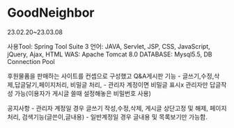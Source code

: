 # GoodNeighbor
23.02.20~23.03.08

사용Tool: Spring Tool Suite 3
언어: JAVA, Servlet, JSP, CSS, JavaScript, jQuery, Ajax, HTML
WAS: Apache Tomcat 8.0
DATABASE: Mysql5.5, DB Connection Pool

후원물품을 판매하는 사이트를 컨셉으로 구성했고
Q&A게시판 기능 - 글쓰기,수정,삭제,답글달기,페이지처리, 비밀글 처리,
              - 관리자 계정이면 비밀글 표시x 관리자만 답글작성 가능(이용자가 게시글 쓸때 설정해놓은 비밀번호 사용)

공지사항 - 관리자 계정일 경우 글쓰기 작성,수정,삭제, 게시글 상단고정 및 해제, 페이지처리, 검색기능(글쓴이,글내용)
        - 일반계정일 경우 글내용 및 목록보기만 가능함.
